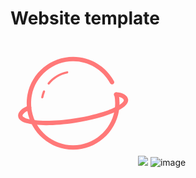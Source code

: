 # Website template
<svg t="1724837694192" class="icon" viewBox="0 0 1024 1024" version="1.1" xmlns="http://www.w3.org/2000/svg" p-id="4569" id="mx_n_1724837694192" data-spm-anchor-id="a313x.search_index.0.i1.5ac83a81Oeqttq" width="200" height="200"><path d="M292.6 691.9c-98.3 0-173.6-13-207.4-38.2-13.1-9.7-20.6-21.4-22.4-34.6-2.8-20.3 8.4-40.8 33.2-60.9 2.9-2.3 46.1-26.3 53.1-27.9 9.8-2.1 19.3 3.9 21.5 13.6 2.1 9.1-3.1 18.1-11.7 21-5.9 2.6-37.1 19.4-41.3 22.1-12.4 10.1-20 20.6-19.1 27.2 0.6 4.1 4.8 8.1 8.3 10.7 42 31.3 199.1 45.3 418 11.6C797.3 594.4 932.1 516 928 485.7c-1.2-8.7-18.9-27.8-63.7-27.8-10 0-18-8.1-18-18s8.1-18 18-18c62.7 0 95.5 30.6 99.4 58.9 12.3 89.4-252.4 163.4-433.3 191.3-86.6 13.3-168.1 19.8-237.8 19.8zM260.4 472.4c-0.6 0-1.1-0.1-1.7-0.2-4.9-0.9-8.1-5.6-7.2-10.5 3.2-16.9 8.1-33.6 14.6-49.6 1.9-4.6 7.1-6.8 11.7-5 4.6 1.9 6.8 7.1 5 11.7-6 14.9-10.6 30.5-13.6 46.2-0.8 4.4-4.6 7.4-8.8 7.4z m52.5-113.1c-2 0-4-0.7-5.7-2-3.9-3.1-4.5-8.8-1.3-12.7 39.6-49 95.3-82.5 156.8-94.3 4.9-0.9 9.6 2.3 10.5 7.2 0.9 4.9-2.3 9.6-7.1 10.5-57.4 11-109.3 42.2-146.2 87.9-1.8 2.2-4.4 3.4-7 3.4z" fill="#FF7878" p-id="4570"></path><path d="M513.1 892.2c-209.7 0-380.4-170.6-380.4-380.4 0-10.2 0.4-20.5 1.2-30.5 1.1-13.7 2.9-27.5 5.5-41.1C173.5 261.3 330.6 131.4 513 131.4c139.9 0 268.1 76.5 334.8 199.6 4.7 8.7 1.5 19.7-7.3 24.4-8.7 4.7-19.7 1.5-24.4-7.3C755.8 236.6 639.6 167.4 513 167.4 348 167.5 205.7 285 174.9 447c-2.3 12.2-4 24.7-5 37.2-0.7 9.1-1.1 18.4-1.1 27.7 0 189.9 154.5 344.3 344.3 344.3s344.3-154.5 344.3-344.3c0-22.9-2.3-45.8-6.7-68.1-2-9.7 4.4-19.2 14.1-21.2S884 427 886 436.7c4.9 24.6 7.4 49.9 7.4 75.2 0.1 209.7-170.5 380.3-380.3 380.3z" fill="#FF7878" p-id="4571"></path></svg>
![](liubo-hub.github.io/cbliu/)
![image](https://github.com/user-attachments/assets/6932180b-020f-428a-b270-a5fb869d4bae)

